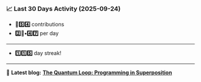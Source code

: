 <!--START_STATS-->
### 📈 Last 30 Days Activity (2025-09-24)  
- **🎱5️⃣4️⃣** contributions  
- **2️⃣🎱•4️⃣7️⃣** per day
---
- **1️⃣1️⃣5️⃣** day streak!
---
📝 **Latest blog:** [**The Quantum Loop: Programming in Superposition**](https://andriak.com/blog/quantum-loop)
<!--END_STATS-->
